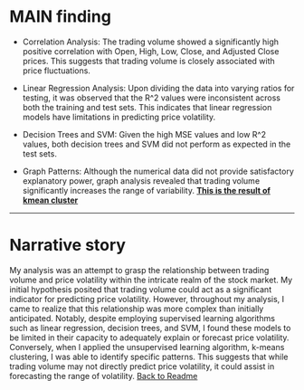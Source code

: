 # MAIN finding
* Correlation Analysis: The trading volume showed a significantly high positive correlation with Open, High, Low, Close, and Adjusted Close prices. This suggests that trading volume is closely associated with price fluctuations.

* Linear Regression Analysis: Upon dividing the data into varying ratios for testing, it was observed that the R^2 values were inconsistent across both the training and test sets. This indicates that linear regression models have limitations in predicting price volatility.

* Decision Trees and SVM: Given the high MSE values and low R^2 values, both decision trees and SVM did not perform as expected in the test sets.

* Graph Patterns: Although the numerical data did not provide satisfactory explanatory power, graph analysis revealed that trading volume significantly increases the range of variability.
[**This is the result of kmean cluster**](kmean_clust.png)
------
# Narrative story

My analysis was an attempt to grasp the relationship between trading volume and price volatility within the intricate realm of the stock market. My initial hypothesis posited that trading volume could act as a significant indicator for predicting price volatility. However, throughout my analysis, I came to realize that this relationship was more complex than initially anticipated. Notably, despite employing supervised learning algorithms such as linear regression, decision trees, and SVM, I found these models to be limited in their capacity to adequately explain or forecast price volatility. Conversely, when I applied the unsupervised learning algorithm, k-means clustering, I was able to identify specific patterns. This suggests that while trading volume may not directly predict price volatility, it could assist in forecasting the range of volatility.
[Back to Readme](README.md)